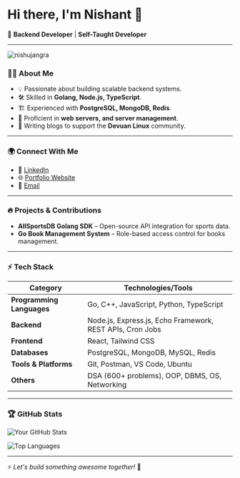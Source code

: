 # Hi there, I'm Nishant 👋

🚀 **Backend Developer** | **Self-Taught Developer**

---

<p align="left"> <img src="https://komarev.com/ghpvc/?username=nishujangra&label=Profile%20views&color=0e75b6&style=flat" alt="nishujangra" /> </p>

### 👨‍💻 About Me
- 💡 Passionate about building scalable backend systems.
- 🛠️ Skilled in **Golang, Node.js, TypeScript**.
- 🏗️ Experienced with **PostgreSQL, MongoDB, Redis**.
- 🔧 Proficient in **web servers, and server management**.
- 📝 Writing blogs to support the **Devuan Linux** community.

---

### 🌍 Connect With Me
- 💼 [LinkedIn](https://www.linkedin.com/in/nishujangra27/)  
- 🌐 [Portfolio Website](https://nishujangra27.netlify.app/)
- 📧 [Email](mailto:ndjangra1027@gmail.com)

---

### 🔥 Projects & Contributions
- **AllSportsDB Golang SDK** – Open-source API integration for sports data.
- **Go Book Management System** – Role-based access control for books management.

---

### ⚡ Tech Stack
| Category                | Technologies/Tools                                      |
|-------------------------|--------------------------------------------------------|
| **Programming Languages** | Go, C++, JavaScript, Python, TypeScript               |
| **Backend**             | Node.js, Express.js, Echo Framework, REST APIs, Cron Jobs |
| **Frontend**            | React, Tailwind CSS                                    |
| **Databases**           | PostgreSQL, MongoDB, MySQL, Redis                     |
| **Tools & Platforms**   | Git, Postman, VS Code, Ubuntu                         |
| **Others**              | DSA (600+ problems), OOP, DBMS, OS, Networking        |

---

### 🏆 GitHub Stats
![Your GitHub Stats](https://github-readme-stats.vercel.app/api?username=nishujangra&show_icons=true&theme=radical)

![Top Languages](https://github-readme-stats.vercel.app/api/top-langs/?username=nishujangra&layout=pie&langs_count=8&theme=cobalt)

---

⚡ *Let's build something awesome together!* 🚀
